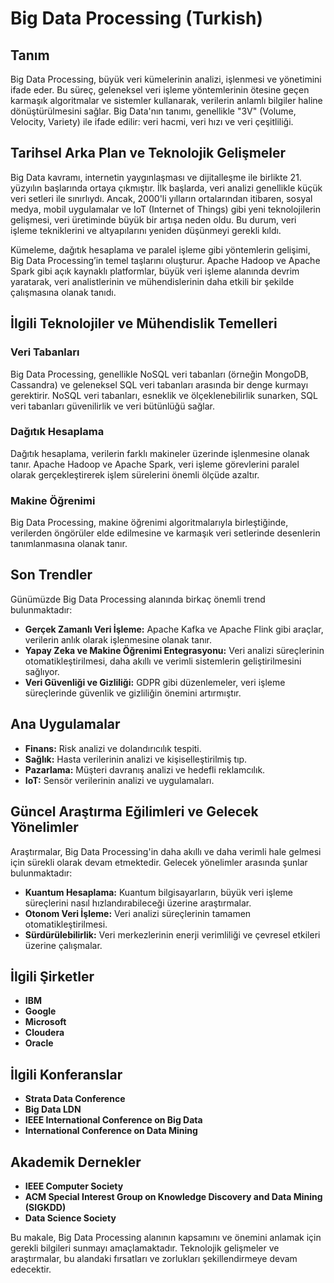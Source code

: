 # Big Data Processing (Turkish)

## Tanım
Big Data Processing, büyük veri kümelerinin analizi, işlenmesi ve yönetimini ifade eder. Bu süreç, geleneksel veri işleme yöntemlerinin ötesine geçen karmaşık algoritmalar ve sistemler kullanarak, verilerin anlamlı bilgiler haline dönüştürülmesini sağlar. Big Data'nın tanımı, genellikle "3V" (Volume, Velocity, Variety) ile ifade edilir: veri hacmi, veri hızı ve veri çeşitliliği.

## Tarihsel Arka Plan ve Teknolojik Gelişmeler
Big Data kavramı, internetin yaygınlaşması ve dijitalleşme ile birlikte 21. yüzyılın başlarında ortaya çıkmıştır. İlk başlarda, veri analizi genellikle küçük veri setleri ile sınırlıydı. Ancak, 2000'li yılların ortalarından itibaren, sosyal medya, mobil uygulamalar ve IoT (Internet of Things) gibi yeni teknolojilerin gelişmesi, veri üretiminde büyük bir artışa neden oldu. Bu durum, veri işleme tekniklerini ve altyapılarını yeniden düşünmeyi gerekli kıldı.

Kümeleme, dağıtık hesaplama ve paralel işleme gibi yöntemlerin gelişimi, Big Data Processing’in temel taşlarını oluşturur. Apache Hadoop ve Apache Spark gibi açık kaynaklı platformlar, büyük veri işleme alanında devrim yaratarak, veri analistlerinin ve mühendislerinin daha etkili bir şekilde çalışmasına olanak tanıdı.

## İlgili Teknolojiler ve Mühendislik Temelleri
### Veri Tabanları
Big Data Processing, genellikle NoSQL veri tabanları (örneğin MongoDB, Cassandra) ve geleneksel SQL veri tabanları arasında bir denge kurmayı gerektirir. NoSQL veri tabanları, esneklik ve ölçeklenebilirlik sunarken, SQL veri tabanları güvenilirlik ve veri bütünlüğü sağlar.

### Dağıtık Hesaplama
Dağıtık hesaplama, verilerin farklı makineler üzerinde işlenmesine olanak tanır. Apache Hadoop ve Apache Spark, veri işleme görevlerini paralel olarak gerçekleştirerek işlem sürelerini önemli ölçüde azaltır.

### Makine Öğrenimi
Big Data Processing, makine öğrenimi algoritmalarıyla birleştiğinde, verilerden öngörüler elde edilmesine ve karmaşık veri setlerinde desenlerin tanımlanmasına olanak tanır.

## Son Trendler
Günümüzde Big Data Processing alanında birkaç önemli trend bulunmaktadır:
- **Gerçek Zamanlı Veri İşleme:** Apache Kafka ve Apache Flink gibi araçlar, verilerin anlık olarak işlenmesine olanak tanır.
- **Yapay Zeka ve Makine Öğrenimi Entegrasyonu:** Veri analizi süreçlerinin otomatikleştirilmesi, daha akıllı ve verimli sistemlerin geliştirilmesini sağlıyor.
- **Veri Güvenliği ve Gizliliği:** GDPR gibi düzenlemeler, veri işleme süreçlerinde güvenlik ve gizliliğin önemini artırmıştır.

## Ana Uygulamalar
- **Finans:** Risk analizi ve dolandırıcılık tespiti.
- **Sağlık:** Hasta verilerinin analizi ve kişiselleştirilmiş tıp.
- **Pazarlama:** Müşteri davranış analizi ve hedefli reklamcılık.
- **IoT:** Sensör verilerinin analizi ve uygulamaları.

## Güncel Araştırma Eğilimleri ve Gelecek Yönelimler
Araştırmalar, Big Data Processing'in daha akıllı ve daha verimli hale gelmesi için sürekli olarak devam etmektedir. Gelecek yönelimler arasında şunlar bulunmaktadır:
- **Kuantum Hesaplama:** Kuantum bilgisayarların, büyük veri işleme süreçlerini nasıl hızlandırabileceği üzerine araştırmalar.
- **Otonom Veri İşleme:** Veri analizi süreçlerinin tamamen otomatikleştirilmesi.
- **Sürdürülebilirlik:** Veri merkezlerinin enerji verimliliği ve çevresel etkileri üzerine çalışmalar.

## İlgili Şirketler
- **IBM**
- **Google**
- **Microsoft**
- **Cloudera**
- **Oracle**

## İlgili Konferanslar
- **Strata Data Conference**
- **Big Data LDN**
- **IEEE International Conference on Big Data**
- **International Conference on Data Mining**

## Akademik Dernekler
- **IEEE Computer Society**
- **ACM Special Interest Group on Knowledge Discovery and Data Mining (SIGKDD)**
- **Data Science Society**

Bu makale, Big Data Processing alanının kapsamını ve önemini anlamak için gerekli bilgileri sunmayı amaçlamaktadır. Teknolojik gelişmeler ve araştırmalar, bu alandaki fırsatları ve zorlukları şekillendirmeye devam edecektir.
